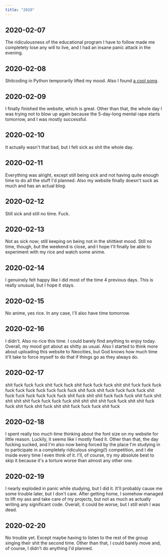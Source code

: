 ```yaml
---
title: "2020"
---
```


## 2020-02-07

The ridiculousness of the educational program I have to follow made me
completety lose any will to live, and I had an insane panic attack in
the evening.

## 2020-02-08

Shitcoding in Python temporarily lifted my mood. Also I found [a cool
song](https://www.youtube.com/watch?v=9G6p9xRxgYA).

## 2020-02-09

I finally finished the website, which is great. Other than that, the
whole day I was trying not to blow up again because the 5-day-long
mental rape starts tomorrow, and I was mostly successful.

## 2020-02-10

It actually wasn't that bad, but I felt sick as shit the whole day.

## 2020-02-11

Everything was alright, except still being sick and not having quite
enough time to do all the stuff I'd planned. Also my website finally
doesn't suck as much and has an actual blog.

## 2020-02-12

Still sick and still no time. Fuck.

## 2020-02-13

Not as sick now; still keeping on being not in the shittiest mood.
Still no time, though, but the weekend is close, and I hope I'll
finally be able to experiment with my rice and watch some anime.

## 2020-02-14

I genuinely felt happy like I did most of the time 4 previous days.
This is really unusual, but I hope it stays.

## 2020-02-15

No anime, yes rice. In any case, I'll also have time tomorrow.

## 2020-02-16

I didn't. Also no rice this time. I could barely find anything to
enjoy today. Overall, my mood got about as shitty as usual. Also I
started to think more about uploading this website to Neocities, but
God knows how much time it'll take to force myself to do that if
things go as they always do.

## 2020-02-17

shit fuck fuck fuck shit fuck fuck shit fuck fuck fuck shit shit fuck
fuck fuck fuck fuck fuck fuck fuck fuck fuck shit fuck shit fuck fuck
fuck fuck shit fuck fuck fuck fuck fuck fuck shit fuck shit shit fuck
fuck fuck shit fuck shit shit shit shit fuck fuck fuck fuck shit shit
shit shit fuck fuck shit shit fuck fuck shit fuck shit fuck shit shit
fuck fuck fuck shit fuck

## 2020-02-18

I spent really too much time thinking about the font size on my
website for little reason. Luckily, it seems like I mostly fixed it.
Other than that, the day fucking sucked, and I'm also now being forced
by the place I'm studying in to participate in a completely ridiculous
singing(!) competition, and I die inside every time I even think of
it. I'll, of course, try my absolute best to skip it because it's a
torture worse than almost any other one.

## 2020-02-19

I nearly exploded in panic while studying, but I did it. It'll
probably cause me some trouble later, but I don't care. After getting
home, I somehow managed to lift my ass and take care of my projects,
but not as much as actually writing any significant code. Overall, it
could be worse, but I still wish I was dead.

## 2020-02-20

No trouble yet. Except maybe having to listen to the rest of the group
singing their shit the second time. Other than that, I could barely
move and, of course, I didn't do anything I'd planned.
